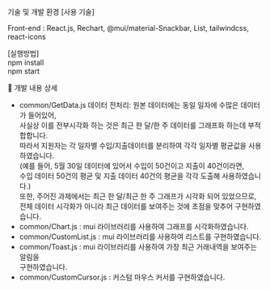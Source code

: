 기술 및 개발 환경
[사용 기술]

Front-end :  React.js, Rechart, @mui/material-Snackbar, List, tailwindcss, react-icons

[실행방법]<br/>
npm install <br/>
npm start

🔗 개발 내용 상세

- common/GetData.js 데이터 전처리: 원본 데이터에는 동일 일자에 수많은 데이터가 들어있어,<br/>
사실상 이를 전부시각화 하는 것은 최근 한 달/한 주 데이터를 그래프화 하는데 부적합합니다.<br/>
따라서 지원자는 각 일자별 수입/지출데이터를 분리하여 각각 일자별 평균값을 사용하였습니다.<br/>
(예를 들어, 5월 30일 데이터에 있어서 수입이 50건이고 지출이 40건이라면,<br/>
수입 데이터 50건의 평균 및 지출 데이터 40건의 평균을 각각 도출해 사용하였습니다.)<br/>
또한, 주어진 과제에서는 최근 한 달/최근 한 주 그래프가 시각화 되어 있었으므로,<br/>
전체 데이터 시각화가 아니라 최근 데이터를 보여주는 것에 초점을 맞추어 구현하였습니다.<br/>
- common/Chart.js : mui 라이브러리를 사용하여 그래프를 시각화하였습니다.<br/>
- common/CustomList.js : mui 라이브러리를 사용하여 리스트를 구현하였습니다.<br/>
- common/Toast.js : mui 라이브러리를 사용하여 가장 최근 거래내역을 보여주는 알림을 <br/>구현하였습니다.<br/>
- common/CustomCursor.js : 커스텀 마우스 커서를 구현하였습니다.


